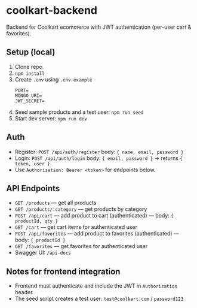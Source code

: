 # coolkart-backend

Backend for Coolkart ecommerce with JWT authentication (per-user cart & favorites).

## Setup (local)
1. Clone repo.
2. `npm install`
3. Create `.env` using `.env.example`
   ```
   PORT=
   MONGO_URI=
   JWT_SECRET=
   ```
4. Seed sample products and a test user: `npm run seed`
5. Start dev server: `npm run dev`

## Auth
- Register: `POST /api/auth/register`  body: `{ name, email, password }`
- Login: `POST /api/auth/login` body: `{ email, password }` -> returns `{ token, user }`
- Use `Authorization: Bearer <token>` for endpoints below.

## API Endpoints
- `GET /products` — get all products
- `GET /products/:category` — get products by category
- `POST /api/cart` — add product to cart (authenticated) — body: `{ productId, qty }`
- `GET /cart` — get cart items for authenticated user
- `POST /api/favorites` — add product to favorites (authenticated) — body: `{ productId }`
- `GET /favorites` — get favorites for authenticated user
- Swagger UI: `/api-docs`

## Notes for frontend integration
- Frontend must authenticate and include the JWT in `Authorization` header.
- The seed script creates a test user: `test@coolkart.com` / `password123`

